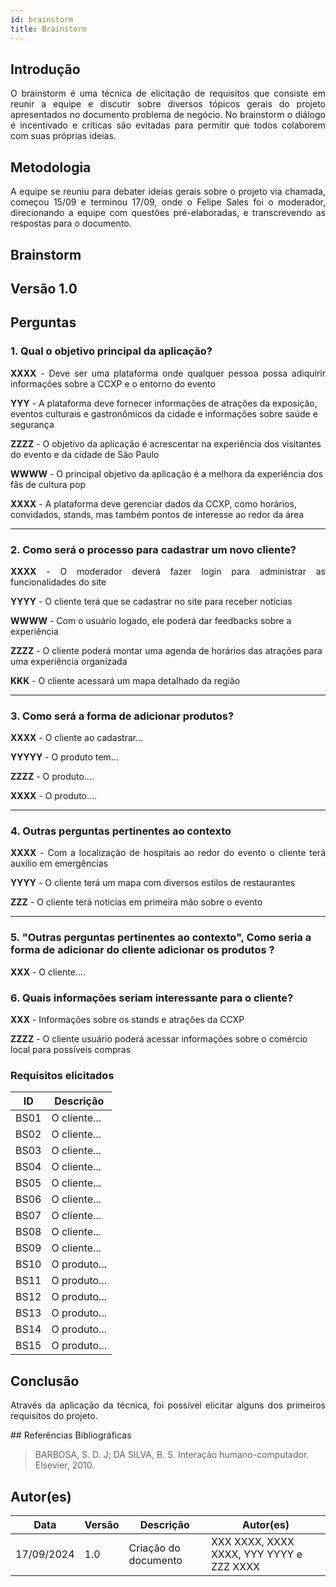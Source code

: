 ```yaml
---
id: brainstorm
title: Brainstorm
---
```

 
## Introdução
<p align = "justify">
O brainstorm é uma técnica de elicitação de requisitos que consiste em reunir a equipe e discutir sobre diversos tópicos gerais do projeto apresentados no documento problema de negócio. No brainstorm o diálogo é incentivado e críticas são evitadas para permitir que todos colaborem com suas próprias ideias.
</p>
 
## Metodologia
<p align = "justify">
A equipe se reuniu para debater ideias gerais sobre o projeto via chamada, começou 15/09 e terminou 17/09, onde o Felipe Sales foi o moderador, direcionando a equipe com questões pré-elaboradas, e transcrevendo as respostas para o documento.
</p>
 
## Brainstorm
 
## Versão 1.0
 
## Perguntas
 
### 1. Qual o objetivo principal da aplicação?
 
<p align = "justify">
<b>XXXX</b> - Deve ser uma plataforma onde qualquer pessoa possa adiquirir informações sobre a CCXP e o entorno do evento
</p>
 
<b>YYY</b> - A plataforma deve fornecer informações de atrações da exposição, eventos culturais e gastronômicos da cidade e informações sobre saúde e segurança
 
<b>ZZZZ</b> - O objetivo da aplicação é acrescentar na experiência dos visitantes do evento e da cidade de São Paulo
 
<b>WWWW</b> - O principal objetivo da aplicação é a melhora da experiência dos fãs de cultura pop
 
<b>XXXX</b> - A plataforma deve gerenciar dados da CCXP, como horários, convidados, stands, mas também pontos de interesse ao redor da área
</p>
 
---
 
### 2. Como será o processo para cadastrar um novo cliente?
 
<p align = "justify">
<b>XXXX</b> - O moderador deverá fazer login para administrar as funcionalidades do site
 
<b>YYYY</b> - O cliente terá que se cadastrar no site para receber notícias 
 
<b>WWWW</b> - Com o usuário logado, ele poderá dar feedbacks sobre a experiência

<b>ZZZZ</b> - O cliente poderá montar uma agenda de horários das atrações para uma experiência organizada
 
<b>KKK</b> - O cliente acessará um mapa detalhado da região
 
---
 
### 3. Como será a forma de adicionar produtos?
 
<p align = "justify">
<b>XXXX</b> - O cliente ao cadastrar...
</p>
 
<p align = "justify">
<b>YYYYY</b> - O produto tem...
</p>
 
<b>ZZZZ</b> - O produto....
 
<b>XXXX</b> - O produto....

 
---
 
### 4. Outras perguntas pertinentes ao contexto

<p align = "justify">
<b>XXXX</b> - Com a localização de hospitais ao redor do evento o cliente terá auxílio em emergências
 
<b>YYYY</b> - O cliente terá um mapa com diversos estilos de restaurantes
 
<b>ZZZ</b> - O cliente terá notícias em primeira mão sobre o evento
 
---
 
### 5. "Outras perguntas pertinentes ao contexto", Como seria a forma de adicionar do cliente adicionar os produtos ?
<p align = "justify">
<b>XXX</b> - O cliente....
</p>
 
### 6. Quais informações seriam interessante para o cliente?
<p align = "justify">
   <b>XXX</b> - Informações sobre os stands e atrações da CCXP
   
   <b>ZZZZ</b> - O cliente usuário poderá acessar informações sobre o comércio local para possíveis compras


   
</p>
 
### Requisitos elicitados
 
|ID|Descrição|
|----|-------------|
|BS01| O cliente...|
|BS02| O cliente...|
|BS03| O cliente...|
|BS04| O cliente...|
|BS05| O cliente...|
|BS06| O cliente...|
|BS07| O cliente...|
|BS08| O cliente...|
|BS09| O cliente...|
|BS10| O produto...|
|BS11| O produto...|
|BS12| O produto...|
|BS13| O produto...|
|BS14| O produto...|
|BS15| O produto...|
 
## Conclusão
<p align = "justify">
Através da aplicação da técnica, foi possível elicitar alguns dos primeiros requisitos do projeto.
</p>
## Referências Bibliográficas
 
> BARBOSA, S. D. J; DA SILVA, B. S. Interação humano-computador. Elsevier, 2010.
 
 
## Autor(es)
| Data | Versão | Descrição | Autor(es) |
| -- | -- | -- | -- |
| 17/09/2024 | 1.0 | Criação do documento | XXX XXXX, XXXX XXXX, YYY YYYY e ZZZ XXXX |
